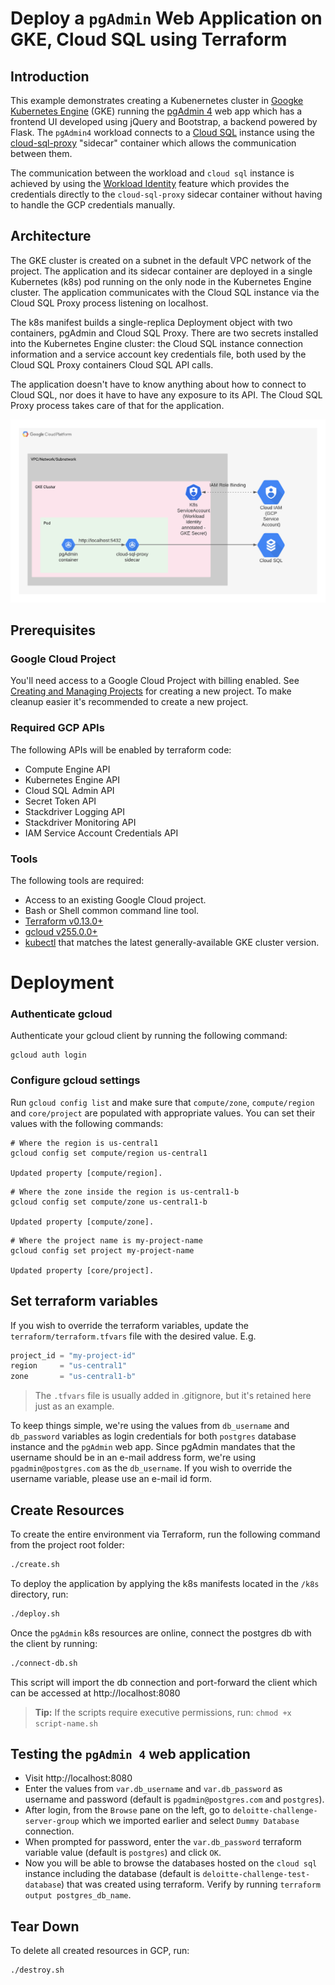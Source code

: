 # Deploy a `pgAdmin` Web Application on GKE, Cloud SQL using Terraform

## Introduction

This example demonstrates creating a Kubenernetes cluster in [Googke Kubernetes Engine](https://cloud.google.com/kubernetes-engine/docs/concepts/kubernetes-engine-overview) (GKE) running the [pgAdmin 4](https://github.com/postgres/pgadmin4) web app which has a frontend UI developed using jQuery and Bootstrap, a backend powered by Flask. The `pgAdmin4` workload connects to a [Cloud SQL](https://cloud.google.com/sql/docs/postgres/) instance using the [cloud-sql-proxy](https://cloud.google.com/sql/docs/mysql/connect-kubernetes-engine) "sidecar" container which allows the communication between them. 

The communication between the workload and `cloud sql` instance is achieved by using the [Workload Identity](https://cloud.google.com/kubernetes-engine/docs/how-to/workload-identity) feature which provides the credentials directly to the `cloud-sql-proxy` sidecar container without having to handle the GCP credentials manually.

## Architecture
The GKE cluster is created on a subnet in the default VPC network of the project. The application and its sidecar container are deployed in a single Kubernetes (k8s) pod running on the only node in the Kubernetes Engine cluster. The application communicates with the Cloud SQL instance via the Cloud SQL Proxy process listening on localhost.

The k8s manifest builds a single-replica Deployment object with two containers, pgAdmin and Cloud SQL Proxy. There are two secrets installed into the Kubernetes Engine cluster: the Cloud SQL instance connection information and a service account key credentials file, both used by the Cloud SQL Proxy containers Cloud SQL API calls.

The application doesn't have to know anything about how to connect to Cloud SQL, nor does it have to have any exposure to its API. The Cloud SQL Proxy process takes care of that for the application.

![Application in Kubernetes Engine using a Cloud SQL Proxy sidecar container to communicate with a Cloud SQL Proxy instance](doc/architecture-diagram.png)


## Prerequisites

### Google Cloud Project

 You'll need access to a Google Cloud Project with billing enabled. See [Creating and Managing Projects](https://cloud.google.com/resource-manager/docs/creating-managing-projects) for creating a new project. To make cleanup easier it's recommended to create a new project.

### Required GCP APIs

The following APIs will be enabled by terraform code:

* Compute Engine API
* Kubernetes Engine API
* Cloud SQL Admin API
* Secret Token API
* Stackdriver Logging API
* Stackdriver Monitoring API
* IAM Service Account Credentials API

### Tools

The following tools are required:

* Access to an existing Google Cloud project.
* Bash or Shell common command line tool.
* [Terraform v0.13.0+](https://www.terraform.io/downloads.html)
* [gcloud v255.0.0+](https://cloud.google.com/sdk/downloads)
* [kubectl](https://kubernetes.io/docs/reference/kubectl/overview/) that matches the latest generally-available GKE cluster version.

# Deployment

### Authenticate gcloud

 Authenticate your gcloud client by running the following command:

```console
gcloud auth login
```

### Configure gcloud settings

Run `gcloud config list` and make sure that `compute/zone`, `compute/region` and `core/project` are populated with appropriate values. You can set their values with the following commands:

```console
# Where the region is us-central1
gcloud config set compute/region us-central1

Updated property [compute/region].
```

```console
# Where the zone inside the region is us-central1-b
gcloud config set compute/zone us-central1-b

Updated property [compute/zone].
```

```console
# Where the project name is my-project-name
gcloud config set project my-project-name

Updated property [core/project].
```

## Set terraform variables

If you wish to override the terraform variables, update the `terraform/terraform.tfvars` file with the desired value.
E.g.
```terraform
project_id = "my-project-id"
region     = "us-central1"
zone       = "us-central1-b"
```
> The `.tfvars` file is usually added in .gitignore, but it's retained here just as an example.

To keep things simple, we're using the values from `db_username` and `db_password` variables as login credentials for both `postgres` database instance and the `pgAdmin` web app. Since pgAdmin mandates that the username should be in an e-mail address form, we're using `pgadmin@postgres.com` as the `db_username`. If you wish to override the username variable, please use an e-mail id form.
## Create Resources

To create the entire environment via Terraform, run the following command from the project root folder:

```bash
./create.sh
```

To deploy the application by applying the k8s manifests located in the `/k8s` directory, run:

```bash
./deploy.sh
```

Once the `pgAdmin` k8s resources are online, connect the postgres db with the client by running:

```bash
./connect-db.sh
```
This script will import the db connection and port-forward the client which can be accessed at http://localhost:8080

> **Tip:** If the scripts require executive permissions, run: `chmod +x script-name.sh`

## Testing the `pgAdmin 4` web application

- Visit http://localhost:8080
- Enter the values from `var.db_username` and `var.db_password` as username and password (default is `pgadmin@postgres.com` and `postgres`).
- After login, from the `Browse` pane on the left, go to `deloitte-challenge-server-group` which we imported earlier and select `Dummy Database` connection.
- When prompted for password, enter the `var.db_password` terraform variable value (default is `postgres`) and click `OK`.
- Now you will be able to browse the databases hosted on the `cloud sql` instance including the database (default is `deloitte-challenge-test-database`) that was created using terraform. Verify by running `terraform output postgres_db_name`.
## Tear Down

To delete all created resources in GCP, run:

```bash
./destroy.sh
```
